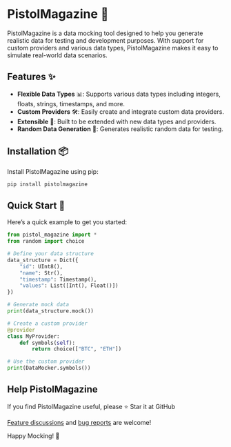 # PistolMagazine 🎯

PistolMagazine is a data mocking tool designed to help you generate realistic data for testing and development purposes. With support for custom providers and various data types, PistolMagazine makes it easy to simulate real-world data scenarios.

## Features ✨

- **Flexible Data Types** 📊: Supports various data types including integers, floats, strings, timestamps, and more.
- **Custom Providers** 🛠️: Easily create and integrate custom data providers.
- **Extensible** 🚀: Built to be extended with new data types and providers.
- **Random Data Generation** 🎲: Generates realistic random data for testing.

## Installation 📦

Install PistolMagazine using pip:

```bash
pip install pistolmagazine
```

## Quick Start 🚀

Here’s a quick example to get you started:

```python
from pistol_magazine import *
from random import choice

# Define your data structure
data_structure = Dict({
    "id": UInt8(),
    "name": Str(),
    "timestamp": Timestamp(),
    "values": List([Int(), Float()])
})

# Generate mock data
print(data_structure.mock())

# Create a custom provider
@provider
class MyProvider:
    def symbols(self):
        return choice(["BTC", "ETH"])

# Use the custom provider
print(DataMocker.symbols())

```

## Help PistolMagazine

If you find PistolMagazine useful, please ⭐️ Star it at GitHub

[Feature discussions](https://github.com/miyuki-shirogane/PistolMagazine/discussions) and [bug reports](https://github.com/miyuki-shirogane/PistolMagazine/issues) are welcome!

Happy Mocking! 🎉